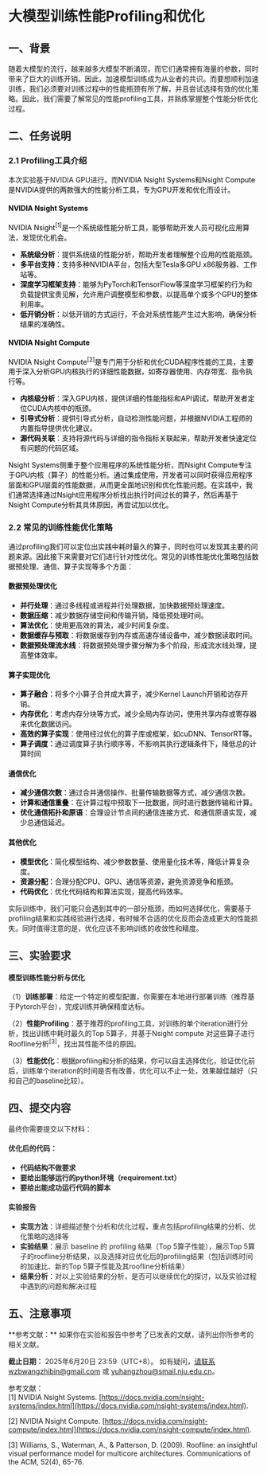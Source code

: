 <h1 id="Title">大模型训练性能Profiling和优化</h1>

<h2 id="AnC0t">一、背景</h2>
随着大模型的流行，越来越多大模型不断涌现，而它们通常拥有海量的参数，同时带来了巨大的训练开销。因此，加速模型训练成为从业者的共识。而要想顺利加速训练，我们必须要对训练过程中的性能瓶颈有所了解，并且尝试选择有效的优化策略。因此，我们需要了解常见的性能profiling工具，并熟练掌握整个性能分析优化过程。  


<h2 id="a18jq">二、任务说明</h2>
<h3 id="Bd6Ni">2.1 Profiling工具介绍</h3>
本次实验基于NVIDIA GPU进行。而<font style="color:rgb(6, 6, 7);">NVIDIA Nsight Systems和Nsight Compute是NVIDIA提供的两款强大的性能分析工具，专为GPU开发和优化而设计。</font>

<h4 id="IwR9I"><font style="color:rgb(6, 6, 7);">NVIDIA Nsight </font><font style="color:rgb(6, 6, 7);">Systems</font></h4>
<font style="color:rgb(6, 6, 7);">NVIDIA Nsight</font><sup><font style="color:rgb(6, 6, 7);">[1]</font></sup><font style="color:rgb(6, 6, 7);">是一个系统级性能分析工具，能够帮助开发人员可视化应用算法，发现优化机会。</font>

+ **<font style="color:rgb(6, 6, 7);">系统级分析</font>**<font style="color:rgb(6, 6, 7);">：提供系统级的性能分析，帮助开发者理解整个应用的性能瓶颈。</font>
+ **<font style="color:rgb(6, 6, 7);">多平台支持</font>**<font style="color:rgb(6, 6, 7);">：支持多种NVIDIA平台，包括大型Tesla多GPU x86服务器、工作站等。</font>
+ **<font style="color:rgb(6, 6, 7);">深度学习框架支持</font>**<font style="color:rgb(6, 6, 7);">：能够为PyTorch和TensorFlow等深度学习框架的行为和负载提供宝贵见解，允许用户调整模型和参数，以提高单个或多个GPU的整体利用率</font><font style="color:rgb(6, 6, 7);">。</font>
+ **<font style="color:rgb(6, 6, 7);">低开销分析</font>**<font style="color:rgb(6, 6, 7);">：以低开销的方式运行，不会对系统性能产生过大影响，确保分析结果的准确性。</font>

<h4 id="PXaFL"><font style="color:rgb(6, 6, 7);">NVIDIA Nsight Compute</font></h4>
<font style="color:rgb(6, 6, 7);">NVIDIA Nsight Compute</font><sup><font style="color:rgb(6, 6, 7);">[2]</font></sup><font style="color:rgb(6, 6, 7);">是专门用于分析和优化CUDA程序性能的工具，主要用于深入分析GPU内核执行的详细性能数据，如寄存器使用、内存带宽、指令执行等。</font>

+ **<font style="color:rgb(6, 6, 7);">内核级分析</font>**<font style="color:rgb(6, 6, 7);">：深入GPU内核，提供详细的性能指标和API调试，帮助开发者定位CUDA内核中的瓶颈。</font>
+ **<font style="color:rgb(6, 6, 7);">引导式分析</font>**<font style="color:rgb(6, 6, 7);">：提供引导式分析，自动检测性能问题，并根据NVIDIA工程师的内置指导提供优化建议。</font>
+ **<font style="color:rgb(6, 6, 7);">源代码关联</font>**<font style="color:rgb(6, 6, 7);">：支持将源代码与详细的指令指标关联起来，帮助开发者快速定位有问题的代码区域。</font>



<font style="color:rgb(6, 6, 7);">Nsight Systems侧重于整个应用程序的系统性能分析，而Nsight Compute专注于GPU内核（算子）的性能分析。通过集成使用，开发者可以同时获得应用程序层面和GPU层面的性能数据，从而更全面地识别和优化性能问题。在实践中，我们通常选择通过Nsight应用程序分析找出执行时间过长的算子，然后再基于Nsight Compute分析其具体原因，再尝试加以优化。</font>

<h3 id="QDRca">2.2 常见的训练性能优化策略</h3>
通过<font style="color:rgb(6, 6, 7);">profiling我们可以定位出实践中耗时最久的算子，同时也可以发现其主要的问题来源。因此接下来需要对它们进行针对性优化。常见的训练性能优化策略包括数据预处理、通信、算子实现等多个方面：</font>

<h4 id="cXTgH"><font style="color:rgb(6, 6, 7);">数据预处理优化</font></h4>

+ **<font style="color:rgb(6, 6, 7);">并行处理</font>**<font style="color:rgb(6, 6, 7);">：通过多线程或进程并行处理数据，加快数据预处理速度。</font>
+ **<font style="color:rgb(6, 6, 7);">数据压缩</font>**<font style="color:rgb(6, 6, 7);">：减少数据存储空间和传输开销，降低预处理时间</font><font style="color:rgb(6, 6, 7);">。</font>
+ **<font style="color:rgb(6, 6, 7);">算法优化</font>**<font style="color:rgb(6, 6, 7);">：使用更高效的算法，减少时间复杂度</font><font style="color:rgb(6, 6, 7);">。</font>
+ **<font style="color:rgb(6, 6, 7);">数据缓存与预取</font>**<font style="color:rgb(6, 6, 7);">：将数据缓存到内存或高速存储设备中，减少数据读取时间</font><font style="color:rgb(6, 6, 7);">。</font>
+ **<font style="color:rgb(6, 6, 7);">数据预处理流水线</font>**<font style="color:rgb(6, 6, 7);">：将数据预处理步骤分解为多个阶段，形成流水线处理，提高整体效率。</font>

<h4 id="e2HyG"><font style="color:rgb(6, 6, 7);">算子实现优化</font></h4>

+ **<font style="color:rgb(6, 6, 7);">算子融合</font>**<font style="color:rgb(6, 6, 7);">：将多个小算子合并成大算子，减少Kernel Launch开销和访存开销</font><font style="color:rgb(6, 6, 7);">。</font>
+ **<font style="color:rgb(6, 6, 7);">内存优化</font>**<font style="color:rgb(6, 6, 7);">：考虑内存分块等方式，减少全局内存访问，使用共享内存或寄存器来优化数据访问。</font>
+ **<font style="color:rgb(6, 6, 7);">高效的算子实现</font>**<font style="color:rgb(6, 6, 7);">：使用经过优化的算子库或框架，如cuDNN、TensorRT等。</font>
+ **<font style="color:rgb(6, 6, 7);">算子调度：</font>**<font style="color:rgb(6, 6, 7);">通过调度算子执行顺序等，不影响其执行逻辑条件下，降低总的计算时间</font>

<h4 id="qPGMa"><font style="color:rgb(6, 6, 7);">通信优化</font></h4>

+ **<font style="color:rgb(6, 6, 7);">减少通信次数</font>**<font style="color:rgb(6, 6, 7);">：通过合并通信操作、批量传输数据等方式，减少通信次数。</font>
+ **<font style="color:rgb(6, 6, 7);">计算和通信重叠</font>**<font style="color:rgb(6, 6, 7);">：在计算过程中预取下一批数据，同时进行数据传输和计算。</font>
+ **<font style="color:rgb(6, 6, 7);">优化通信拓扑和原语</font>**<font style="color:rgb(6, 6, 7);">：合理设计节点间的通信连接方式、和通信原语实现，减少总通信延迟。</font>

<h4 id="L80mN"><font style="color:rgb(6, 6, 7);">其他优化</font></h4>

+ **<font style="color:rgb(6, 6, 7);">模型优化</font>**<font style="color:rgb(6, 6, 7);">：简化模型结构、减少参数数量、使用量化技术等，降低计算复杂度</font><font style="color:rgb(6, 6, 7);">。</font>
+ **<font style="color:rgb(6, 6, 7);">资源分配</font>**<font style="color:rgb(6, 6, 7);">：合理分配CPU、GPU、通信等资源，避免资源竞争和瓶颈。</font>
+ **<font style="color:rgb(6, 6, 7);">代码优化</font>**<font style="color:rgb(6, 6, 7);">：优化代码结构和算法实现，提高代码效率。</font>



实际训练中，我们可能只会遇到其中的一部分瓶颈，而如何选择优化，需要基于profiling结果和实践经验进行选择，有时候不合适的优化反而会造成更大的性能损失。同时值得注意的是，优化应该不影响训练的收敛性和精度。

<h2 id="jMxTw"><font style="color:rgb(38, 38, 38);">三、实验要求</font></h2>
<h4 id="dvztr">模型训练性能分析与优化</h4>

（1）**训练部署**：给定一个特定的模型配置，你需要在本地进行部署训练（推荐基于Pytorch平台），完成训练并确保精度达标。

（2）**性能Profiling**：基于推荐的profiling工具，对训练的单个iteration进行分析，找出训练中耗时最久的Top 5算子，并基于Nsight compute 对这些算子进行Roofline分析<sup>[3]</sup>，找出其性能不佳的原因。

（3）**性能优化**：根据profiling和分析的结果，你可以自主选择优化，验证优化前后，训练单个iteration的时间是否有改善，优化可以不止一处，效果越佳越好（只和自己的baseline比较）。



<h2 id="BMx6H"><font style="color:rgb(38, 38, 38);">四、提交内容</font></h2>
<font style="color:rgb(38, 38, 38);">最终你需要提交以下材料：</font>

<h4 id="lHTrU"><font style="color:rgb(38, 38, 38);">优化后的代码：</font></h4>

+ **<font style="color:rgb(38, 38, 38);">代码结构不做要求</font>**  
+ **<font style="color:rgb(38, 38, 38);">要给出能够运行的python环境（requirement.txt）</font>**  
+ **<font style="color:rgb(38, 38, 38);">要给出能成功运行代码的脚本</font>**

<h4 id="OGgyt"><font style="color:rgb(38, 38, 38);">实验报告</font></h4>

+ **<font style="color:rgb(38, 38, 38);">实现方法</font>**<font style="color:rgb(38, 38, 38);">：详细描述整个分析和优化过程，重点包括profiling结果的分析、优化策略的选择等</font>  
+ **<font style="color:rgb(38, 38, 38);">实验结果</font>**<font style="color:rgb(38, 38, 38);">：展示 baseline 的 profiling 结果（Top 5算子性能）</font>，<font style="color:rgb(38, 38, 38);">展示Top 5算子的roofline分析结果，以及选择对应优化后的profiling结果（包括训练时间的加速比、新的Top 5算子性能及其roofline分析结果）</font>  
+ **<font style="color:rgb(38, 38, 38);">结果分析</font>**<font style="color:rgb(38, 38, 38);">：对以上实验结果的分析，是否可以继续优化的探讨，以及实验过程中遇到的问题和解决过程</font>

  
<h2 id="sec5"><font style="color:rgb(38, 38, 38);">五、注意事项</font></h2>  
**<font style="color:rgb(38, 38, 38);">参考文献：</font>**<font style="color:rgb(38, 38, 38);"> 如果你在实验和报告中参考了已发表的文献，请列出你所参考的相关文献。 </font>

**<font style="color:rgb(38, 38, 38);">截止日期：</font>**<font style="color:rgb(38, 38, 38);"> 2025年6月20日 23:59（UTC+8）。 如有疑问，请联系wzbwangzhibin@gmail.com 或 yuhangzhou@smail.nju.edu.cn。</font>



参考文献：  
[1] NVIDIA Nsight Systems. [https://docs.nvidia.com/nsight-systems/index.html](https://docs.nvidia.com/nsight-systems/index.html).

[2] NVIDIA Nsight Compute. [https://docs.nvidia.com/nsight-compute/index.html](https://docs.nvidia.com/nsight-compute/index.html).

[3] Williams, S., Waterman, A., & Patterson, D. (2009). Roofline: an insightful visual performance model for multicore architectures. Communications of the ACM, 52(4), 65-76.  
 

